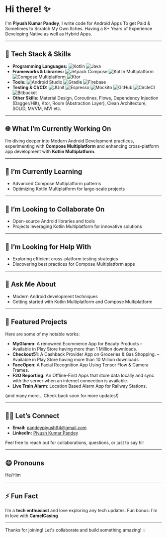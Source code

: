 # Hi there! ✨

I'm **Piyush Kumar Pandey**, I write code for Android Apps To get Paid & Sometimes to Scratch My Own Itches. Having a 8+ Years of Experience Developing Native as well as Hybrid Apps.

---

## 🔧 Tech Stack & Skills
- **Programming Languages:** ![Kotlin](https://img.shields.io/badge/Kotlin-7F52FF?style=flat-square&logo=kotlin&logoColor=white) ![Java](https://img.shields.io/badge/Java-007396?style=flat-square&logo=java&logoColor=white)
- **Frameworks & Libraries:** ![Jetpack Compose](https://img.shields.io/badge/Jetpack%20Compose-4285F4?style=flat-square&logo=android&logoColor=white) ![Kotlin Multiplatform](https://img.shields.io/badge/Kotlin%20Multiplatform-7F52FF?style=flat-square&logo=kotlin&logoColor=white) ![Compose Multiplatform](https://img.shields.io/badge/Compose%20Multiplatform-4285F4?style=flat-square&logo=kotlin&logoColor=white) ![Ktor](https://img.shields.io/badge/Ktor-02303A?style=flat-square&logo=ktor&logoColor=white)
- **Tools:** ![Android Studio](https://img.shields.io/badge/Android%20Studio-3DDC84?style=flat-square&logo=android-studio&logoColor=white) ![Gradle](https://img.shields.io/badge/Gradle-02303A?style=flat-square&logo=gradle&logoColor=white) ![Firebase](https://img.shields.io/badge/Firebase-FFCA28?style=flat-square&logo=firebase&logoColor=black)
- **Testing & CI/CD:** ![JUnit](https://img.shields.io/badge/JUnit-25A162?style=flat-square&logo=junit5&logoColor=white) ![Espresso](https://img.shields.io/badge/Espresso-1B4F72?style=flat-square&logo=espresso&logoColor=white) ![Mockito](https://img.shields.io/badge/Mockito-25A162?style=flat-square) ![GitHub](https://img.shields.io/badge/GitHub-02303A?style=flat-square&logo=github&logoColor=white) ![CircleCI](https://img.shields.io/badge/CircleCI-02303A?style=flat-square&logo=circleci&logoColor=white) ![Bitbucket](https://img.shields.io/badge/Bitbucket-0052CC?style=flat-square&logo=bitbucket&logoColor=white)
- **Other Skills:** Material Design, Coroutines, Flows, Dependency Injection (Dagger/Hilt), Ktor, Room (Abstraction Layer), Clean Architecture, SOLID, MVVM, MVI etc.

---

## 🌐 What I’m Currently Working On
I’m diving deeper into Modern Android Development practices, experimenting with **Compose Multiplatform** and enhancing cross-platform app development with **Kotlin Multiplatform**. 

---

## 🌱 I’m Currently Learning
- Advanced Compose Multiplatform patterns
- Optimizing Kotlin Multiplatform for large-scale projects

---

## 👯 I’m Looking to Collaborate On
- Open-source Android libraries and tools
- Projects leveraging Kotlin Multiplatform for innovative solutions

---

## 🤔 I’m Looking for Help With
- Exploring efficient cross-platform testing strategies
- Discovering best practices for Compose Multiplatform apps

---

## 💬 Ask Me About
- Modern Android development techniques
- Getting started with Kotlin Multiplatform and Compose Multiplatform

---

## 🌟 Featured Projects
Here are some of my notable works:
- **MyGlamm**: A renowned Ecommerce App for Beauty Products – Available in Play Store having more than 1 Million downloads.
- **Checkout51**: A Cashback Provider App on Groceries & Gas Shopping. – Available in Play Store having more than 10 Million downloads
- **FaceOpen**: A Facial Recognition App Using Tensor Flow & Camera Frames.
- **F2O Reporting**: An Offline-First Apps that store data locally and sync with the server when an internet connection is available.
- **Live Train Alarm**: Location Based Alarm App for Railway Stations.

(and many more... Check back soon for more updates!)

---

## 🙋‍♂️ Let’s Connect
- **Email:** [pandeypiyush94@gmail.com](mailto:pandeypiyush94@gmail.com)
- **LinkedIn:** [Piyush Kumar Pandey](https://www.linkedin.com/in/piyush-pandey-7755b9121/)
 
Feel free to reach out for collaborations, questions, or just to say hi! 

---

## 😄 Pronouns
He/Him

---

## ⚡ Fun Fact
I’m a **tech enthusiast** and love exploring any tech updates. Fun bonus: I'm in love with **CamelCasing**

---

Thanks for joining! Let's collaborate and build something amazing! 💡
